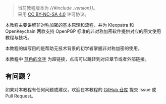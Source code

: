 > 当前教程版本为 *{{#include .version}}*。  
> 采用 [CC BY-NC-SA 4.0](http://creativecommons.org/licenses/by-nc-sa/4.0/) 许可协议。

本教程主要讲解非对称加密的基本原理和流程，并为 Kleopatra 和 OpenKeychain 两款支持 OpenPGP 标准的非对称加密软件提供对应的图文使用教程与技巧。

本教程的编写目的是帮助无技术背景的初学者掌握非对称加密的使用。

本教程中 [蓝色的文字](#) 为超链接，点击可以跳转到对应章节或者外部链接。

## 有问题？

如果对本教程有任何问题或建议，欢迎在本教程的 [GitHub 仓库](https://github.com/cyraivndle2/gpg-tutorial/ "点击前往教程 GitHub 仓库") 提交 Issue 或 Pull Request。